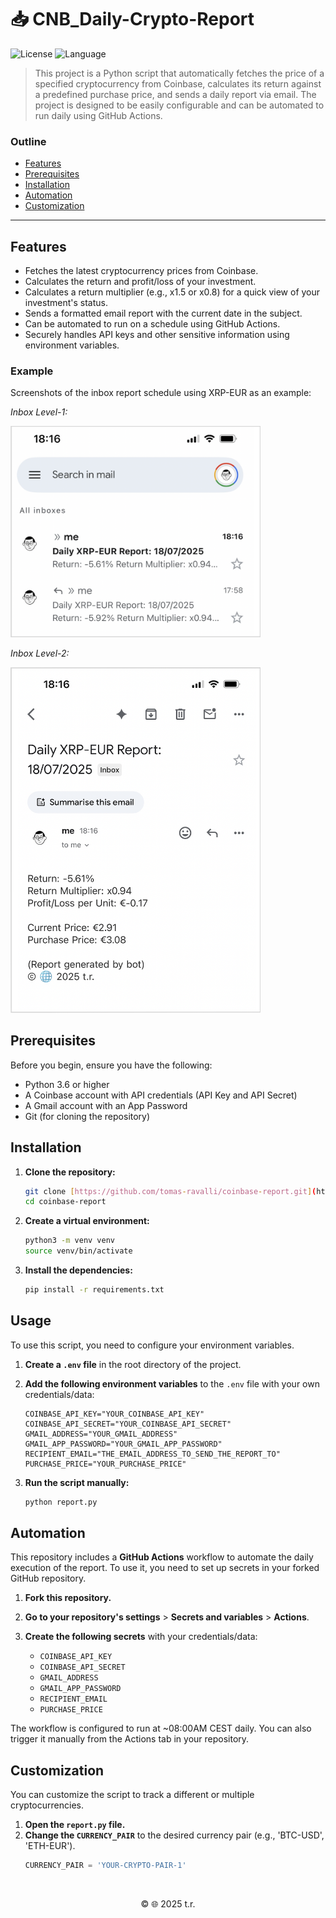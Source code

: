 # 📥 CNB_Daily-Crypto-Report

<p align="left">
  <img src="https://img.shields.io/badge/License-MIT-blue" alt="License">
  <img src="https://img.shields.io/badge/Language-Python-blue" alt="Language">
</p>

> This project is a Python script that automatically fetches the price of a specified cryptocurrency from Coinbase, calculates its return against a predefined purchase price, and sends a daily report via email. The project is designed to be easily configurable and can be automated to run daily using GitHub Actions.

### Outline

- [Features](#features)
- [Prerequisites](#prerequisites)
- [Installation](#installation)
- [Automation](#automation)
- [Customization](#customization)

---

## Features

* Fetches the latest cryptocurrency prices from Coinbase.
* Calculates the return and profit/loss of your investment.
* Calculates a return multiplier (e.g., x1.5 or x0.8) for a quick view of your investment's status.
* Sends a formatted email report with the current date in the subject.
* Can be automated to run on a schedule using GitHub Actions.
* Securely handles API keys and other sensitive information using environment variables.

### Example

Screenshots of the inbox report schedule using XRP-EUR as an example:

*Inbox Level-1:*

<p align="left">
  <img src="./assets/cb-l1.png" alt="Report Screenshot L1" width="400">
</p>

*Inbox Level-2:*

<p align="left">
  <img src="./assets/cb-l2.png" alt="Report Screenshot L2" width="400">
</p>

## Prerequisites

Before you begin, ensure you have the following:

* Python 3.6 or higher
* A Coinbase account with API credentials (API Key and API Secret)
* A Gmail account with an App Password
* Git (for cloning the repository)

## Installation

1.  **Clone the repository:**
    ```bash
    git clone [https://github.com/tomas-ravalli/coinbase-report.git](https://github.com/tomas-ravalli/coinbase-report.git)
    cd coinbase-report
    ```

2.  **Create a virtual environment:**
    ```bash
    python3 -m venv venv
    source venv/bin/activate
    ```

3.  **Install the dependencies:**
    ```bash
    pip install -r requirements.txt
    ```

## Usage

To use this script, you need to configure your environment variables.

1.  **Create a `.env` file** in the root directory of the project.

2.  **Add the following environment variables** to the `.env` file with your own credentials/data:
    ```
    COINBASE_API_KEY="YOUR_COINBASE_API_KEY"
    COINBASE_API_SECRET="YOUR_COINBASE_API_SECRET"
    GMAIL_ADDRESS="YOUR_GMAIL_ADDRESS"
    GMAIL_APP_PASSWORD="YOUR_GMAIL_APP_PASSWORD"
    RECIPIENT_EMAIL="THE_EMAIL_ADDRESS_TO_SEND_THE_REPORT_TO"
    PURCHASE_PRICE="YOUR_PURCHASE_PRICE"
    ```

3.  **Run the script manually:**
    ```bash
    python report.py
    ```

## Automation

This repository includes a **GitHub Actions** workflow to automate the daily execution of the report. To use it, you need to set up secrets in your forked GitHub repository.

1. **Fork this repository.**

2. **Go to your repository's settings** > **Secrets and variables** > **Actions**.

3. **Create the following secrets** with your credentials/data:
    * `COINBASE_API_KEY`
    * `COINBASE_API_SECRET`
    * `GMAIL_ADDRESS`
    * `GMAIL_APP_PASSWORD`
    * `RECIPIENT_EMAIL`
    * `PURCHASE_PRICE`

The workflow is configured to run at ~08:00AM CEST daily. You can also trigger it manually from the Actions tab in your repository.

## Customization

You can customize the script to track a different or multiple cryptocurrencies.

1. **Open the `report.py` file.**
2. **Change the `CURRENCY_PAIR`** to the desired currency pair (e.g., 'BTC-USD', 'ETH-EUR').
    ```python
    CURRENCY_PAIR = 'YOUR-CRYPTO-PAIR-1'

</br>

<p align="center">© 🌐 2025 t.r.</p>
